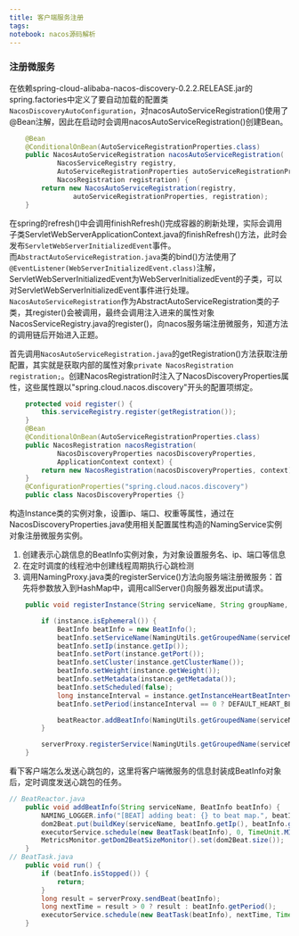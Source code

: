 ```yaml
---
title: 客户端服务注册
tags:
notebook: nacos源码解析
---
```

### 注册微服务
在依赖spring-cloud-alibaba-nacos-discovery-0.2.2.RELEASE.jar的spring.factories中定义了要自动加载的配置类`NacosDiscoveryAutoConfiguration`，对nacosAutoServiceRegistration()使用了@Bean注解，因此在启动时会调用nacosAutoServiceRegistration()创建Bean。
```java
    @Bean
	@ConditionalOnBean(AutoServiceRegistrationProperties.class)
	public NacosAutoServiceRegistration nacosAutoServiceRegistration(
			NacosServiceRegistry registry,
			AutoServiceRegistrationProperties autoServiceRegistrationProperties,
			NacosRegistration registration) {
		return new NacosAutoServiceRegistration(registry,
				autoServiceRegistrationProperties, registration);
	}
```
在spring的refresh()中会调用finishRefresh()完成容器的刷新处理，实际会调用子类ServletWebServerApplicationContext.java的finishRefresh()方法，此时会发布`ServletWebServerInitializedEvent`事件。 \
而`AbstractAutoServiceRegistration.java`类的bind()方法使用了`@EventListener(WebServerInitializedEvent.class)`注解，ServletWebServerInitializedEvent为WebServerInitializedEvent的子类，可以对ServletWebServerInitializedEvent事件进行处理。`NacosAutoServiceRegistration`作为AbstractAutoServiceRegistration类的子类，其register()会被调用，最终会调用注入进来的属性对象NacosServiceRegistry.java的register()，向nacos服务端注册微服务，知道方法的调用链后开始进入正题。  

首先调用`NacosAutoServiceRegistration.java`的getRegistration()方法获取注册配置，其实就是获取内部的属性对象`private NacosRegistration registration;`。创建NacosRegistration时注入了NacosDiscoveryProperties属性，这些属性跟以"spring.cloud.nacos.discovery"开头的配置项绑定。
```java
	protected void register() {
		this.serviceRegistry.register(getRegistration());
	}
	@Bean
	@ConditionalOnBean(AutoServiceRegistrationProperties.class)
	public NacosRegistration nacosRegistration(
			NacosDiscoveryProperties nacosDiscoveryProperties,
			ApplicationContext context) {
		return new NacosRegistration(nacosDiscoveryProperties, context);
	}
    @ConfigurationProperties("spring.cloud.nacos.discovery")
    public class NacosDiscoveryProperties {}
```
构造Instance类的实例对象，设置ip、端口、权重等属性，通过在NacosDiscoveryProperties.java使用相关配置属性构造的NamingService实例对象注册微服务实例。
1. 创建表示心跳信息的BeatInfo实例对象，为对象设置服务名、ip、端口等信息
2. 在定时调度的线程池中创建线程周期执行心跳检测
3. 调用NamingProxy.java类的registerService()方法向服务端注册微服务：首先将参数放入到HashMap中，调用callServer()向服务器发出put请求。
```java
    public void registerInstance(String serviceName, String groupName, Instance instance) throws NacosException {

        if (instance.isEphemeral()) {
            BeatInfo beatInfo = new BeatInfo();
            beatInfo.setServiceName(NamingUtils.getGroupedName(serviceName, groupName));
            beatInfo.setIp(instance.getIp());
            beatInfo.setPort(instance.getPort());
            beatInfo.setCluster(instance.getClusterName());
            beatInfo.setWeight(instance.getWeight());
            beatInfo.setMetadata(instance.getMetadata());
            beatInfo.setScheduled(false);
            long instanceInterval = instance.getInstanceHeartBeatInterval();
            beatInfo.setPeriod(instanceInterval == 0 ? DEFAULT_HEART_BEAT_INTERVAL : instanceInterval);

            beatReactor.addBeatInfo(NamingUtils.getGroupedName(serviceName, groupName), beatInfo);
        }

        serverProxy.registerService(NamingUtils.getGroupedName(serviceName, groupName), groupName, instance);
    }
```
看下客户端怎么发送心跳包的，这里将客户端微服务的信息封装成BeatInfo对象后，定时调度发送心跳包的任务。
```java
// BeatReactor.java
    public void addBeatInfo(String serviceName, BeatInfo beatInfo) {
        NAMING_LOGGER.info("[BEAT] adding beat: {} to beat map.", beatInfo);
        dom2Beat.put(buildKey(serviceName, beatInfo.getIp(), beatInfo.getPort()), beatInfo);
        executorService.schedule(new BeatTask(beatInfo), 0, TimeUnit.MILLISECONDS);
        MetricsMonitor.getDom2BeatSizeMonitor().set(dom2Beat.size());
    }
// BeatTask.java 
    public void run() {
        if (beatInfo.isStopped()) {
            return;
        }
        long result = serverProxy.sendBeat(beatInfo);
        long nextTime = result > 0 ? result : beatInfo.getPeriod();
        executorService.schedule(new BeatTask(beatInfo), nextTime, TimeUnit.MILLISECONDS);
    }
```